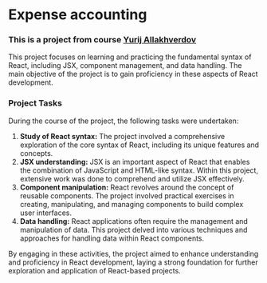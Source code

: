 # Expense accounting
### This is a project from course [Yurij Allakhverdov](https://www.udemy.com/course/react-np/)

This project focuses on learning and practicing the fundamental syntax of React, including JSX, component management, and data handling. The main objective of the project is to gain proficiency in these aspects of React development.

### Project Tasks
During the course of the project, the following tasks were undertaken:
1. **Study of React syntax:** The project involved a comprehensive exploration of the core syntax of React, including its unique features and concepts.
2. **JSX understanding:** JSX is an important aspect of React that enables the combination of JavaScript and HTML-like syntax. Within this project, extensive work was done to comprehend and utilize JSX effectively.
3. **Component manipulation:** React revolves around the concept of reusable components. The project involved practical exercises in creating, manipulating, and managing components to build complex user interfaces.
4. **Data handling:** React applications often require the management and manipulation of data. This project delved into various techniques and approaches for handling data within React components.

By engaging in these activities, the project aimed to enhance understanding and proficiency in React development, laying a strong foundation for further exploration and application of React-based projects.